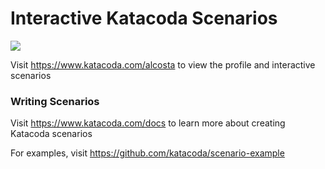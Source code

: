 # Interactive Katacoda Scenarios

[![](http://shields.katacoda.com/katacoda/alcosta/count.svg)](https://www.katacoda.com/alcosta "Get your profile on Katacoda.com")

Visit https://www.katacoda.com/alcosta to view the profile and interactive scenarios

### Writing Scenarios
Visit https://www.katacoda.com/docs to learn more about creating Katacoda scenarios

For examples, visit https://github.com/katacoda/scenario-example

